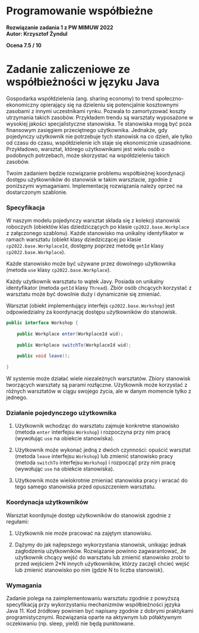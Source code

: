 # Programowanie współbieżne
<b> Rozwiązanie zadania 1 z PW MIMUW 2022 </b> <br />
<b> Autor: Krzysztof Żyndul </b>

<b> Ocena 7.5 / 10 </b>

# Zadanie zaliczeniowe ze współbieżności w języku Java

Gospodarka współdzielenia (ang. sharing economy) to trend społeczno-ekonomiczny opierający się na dzieleniu się potencjalnie kosztownymi zasobami z innymi uczestnikami rynku. Pozwala to zamortyzować koszty utrzymania takich zasobów. Przykładem trendu są warsztaty wyposażone w wysokiej jakości specjalistyczne stanowiska. Te stanowiska mogą być poza finansowym zasięgiem przeciętnego użytkownika. Jednakże, gdy pojedynczy użytkownik nie potrzebuje tych stanowisk na co dzień, ale tylko od czasu do czasu, współdzielenie ich staje się ekonomicznie uzasadnione. Przykładowo, warsztat, którego użytkownikami jest wielu osób o podobnych potrzebach, może skorzystać na współdzieleniu takich zasobów.

Twoim zadaniem będzie rozwiązanie problemu współbieżnej koordynacji dostępu użytkowników do stanowisk w takim warsztacie, zgodnie z poniższymi wymaganiami. Implementację rozwiązania należy oprzeć na dostarczonym szablonie.

### Specyfikacja

W naszym modelu pojedynczy warsztat składa się z kolekcji stanowisk roboczych (obiektów klas dziedziczących po klasie `cp2022.base.Workplace` z załączonego szablonu). Każde stanowisko ma unikalny identyfikator w ramach warsztatu (obiekt klasy dziedziczącej po klasie `cp2022.base.WorkplaceId`, dostępny poprzez metodę `getId` klasy `cp2022.base.Workplace`).

Każde stanowisko może być używane przez dowolnego użytkownika (metoda `use` klasy `cp2022.base.Workplace`).

Każdy użytkownik warsztatu to wątek Javy. Posiada on unikalny identyfikator (metoda `getId` klasy `Thread`). Zbiór osób chcących korzystać z warsztatu może być dowolnie duży i dynamicznie się zmieniać.

Warsztat (obiekt implementujący interfejs `cp2022.base.Workshop`) jest odpowiedzialny za koordynację dostępu użytkowników do stanowisk.

```java
public interface Workshop {
    
    public Workplace enter(WorkplaceId wid);
    
    public Workplace switchTo(WorkplaceId wid);
    
    public void leave();
    
}
```

W systemie może działać wiele niezależnych warsztatów. Zbiory stanowisk tworzących warsztaty są parami rozłączne. Użytkownik może korzystać z różnych warsztatów w ciągu swojego życia, ale w danym momencie tylko z jednego.

### Działanie pojedynczego użytkownika

1. Użytkownik wchodząc do warsztatu zajmuje konkretne stanowisko (metoda `enter` interfejsu `Workshop`) i rozpoczyna przy nim pracę (wywołując `use` na obiekcie stanowiska).

2. Użytkownik może wykonać jedną z dwóch czynności: opuścić warsztat (metoda `leave` interfejsu `Workshop`) lub zmienić stanowisko pracy (metoda `switchTo` interfejsu `Workshop`) i rozpocząć przy nim pracę (wywołując `use` na obiekcie stanowiska).

3. Użytkownik może wielokrotnie zmieniać stanowiska pracy i wracać do tego samego stanowiska przed opuszczeniem warsztatu.

### Koordynacja użytkowników

Warsztat koordynuje dostęp użytkowników do stanowisk zgodnie z regułami:

1. Użytkownik nie może pracować na zajętym stanowisku.

2. Dążymy do jak najlepszego wykorzystania stanowisk, unikając jednak zagłodzenia użytkowników. Rozwiązanie powinno zagwarantować, że użytkownik chcący wejść do warsztatu lub zmienić stanowisko zrobi to przed wejściem 2*N innych użytkowników, którzy zaczęli chcieć wejść lub zmienić stanowisko po nim (gdzie N to liczba stanowisk).

### Wymagania

Zadanie polega na zaimplementowaniu warsztatu zgodnie z powyższą specyfikacją przy wykorzystaniu mechanizmów współbieżności języka Java 11. Kod źródłowy powinien być napisany zgodnie z dobrymi praktykami programistycznymi. Rozwiązania oparte na aktywnym lub półaktywnym oczekiwaniu (np. sleep, yield) nie będą punktowane.

